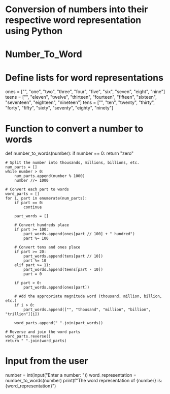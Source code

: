 # Conversion of numbers into their respective word representation using Python 
# Number_To_Word
# Define lists for word representations
ones = ["", "one", "two", "three", "four", "five", "six", "seven", "eight", "nine"]
teens = ["", "eleven", "twelve", "thirteen", "fourteen", "fifteen", "sixteen", "seventeen", "eighteen", "nineteen"]
tens = ["", "ten", "twenty", "thirty", "forty", "fifty", "sixty", "seventy", "eighty", "ninety"]

# Function to convert a number to words
def number_to_words(number):
    if number == 0:
        return "zero"
    
    # Split the number into thousands, millions, billions, etc.
    num_parts = []
    while number > 0:
        num_parts.append(number % 1000)
        number //= 1000
    
    # Convert each part to words
    word_parts = []
    for i, part in enumerate(num_parts):
        if part == 0:
            continue
        
        part_words = []
        
        # Convert hundreds place
        if part >= 100:
            part_words.append(ones[part // 100] + " hundred")
            part %= 100
        
        # Convert tens and ones place
        if part >= 20:
            part_words.append(tens[part // 10])
            part %= 10
        elif part >= 11:
            part_words.append(teens[part - 10])
            part = 0
        
        if part > 0:
            part_words.append(ones[part])
        
        # Add the appropriate magnitude word (thousand, million, billion, etc.)
        if i > 0:
            part_words.append(["", "thousand", "million", "billion", "trillion"][i])
        
        word_parts.append(" ".join(part_words))
    
    # Reverse and join the word parts
    word_parts.reverse()
    return " ".join(word_parts)

# Input from the user
number = int(input("Enter a number: "))
word_representation = number_to_words(number)
print(f"The word representation of {number} is: {word_representation}")

